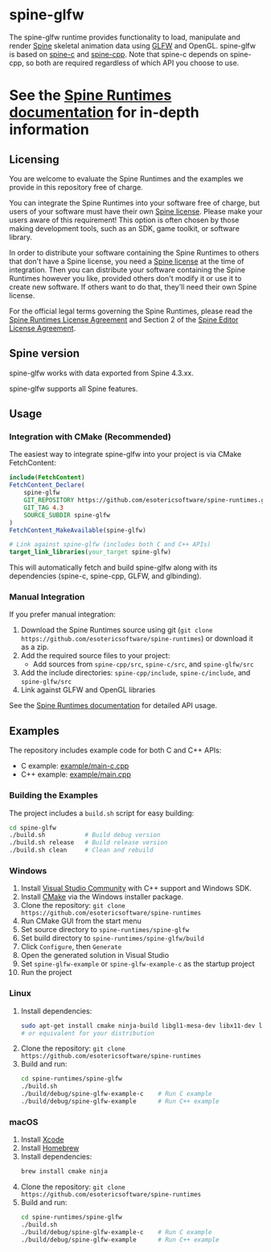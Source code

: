 # spine-glfw

The spine-glfw runtime provides functionality to load, manipulate and render [Spine](http://esotericsoftware.com) skeletal animation data using [GLFW](https://www.glfw.org/) and OpenGL. spine-glfw is based on [spine-c](../spine-c) and [spine-cpp](../spine-cpp). Note that spine-c depends on spine-cpp, so both are required regardless of which API you choose to use.

# See the [Spine Runtimes documentation](http://esotericsoftware.com/spine-documentation#runtimes) for in-depth information

## Licensing

You are welcome to evaluate the Spine Runtimes and the examples we provide in this repository free of charge.

You can integrate the Spine Runtimes into your software free of charge, but users of your software must have their own [Spine license](https://esotericsoftware.com/spine-purchase). Please make your users aware of this requirement! This option is often chosen by those making development tools, such as an SDK, game toolkit, or software library.

In order to distribute your software containing the Spine Runtimes to others that don't have a Spine license, you need a [Spine license](https://esotericsoftware.com/spine-purchase) at the time of integration. Then you can distribute your software containing the Spine Runtimes however you like, provided others don't modify it or use it to create new software. If others want to do that, they'll need their own Spine license.

For the official legal terms governing the Spine Runtimes, please read the [Spine Runtimes License Agreement](http://esotericsoftware.com/spine-runtimes-license) and Section 2 of the [Spine Editor License Agreement](http://esotericsoftware.com/spine-editor-license#s2).

## Spine version

spine-glfw works with data exported from Spine 4.3.xx.

spine-glfw supports all Spine features.

## Usage

### Integration with CMake (Recommended)

The easiest way to integrate spine-glfw into your project is via CMake FetchContent:

```cmake
include(FetchContent)
FetchContent_Declare(
    spine-glfw
    GIT_REPOSITORY https://github.com/esotericsoftware/spine-runtimes.git
    GIT_TAG 4.3
    SOURCE_SUBDIR spine-glfw
)
FetchContent_MakeAvailable(spine-glfw)

# Link against spine-glfw (includes both C and C++ APIs)
target_link_libraries(your_target spine-glfw)
```

This will automatically fetch and build spine-glfw along with its dependencies (spine-c, spine-cpp, GLFW, and glbinding).

### Manual Integration

If you prefer manual integration:

1. Download the Spine Runtimes source using git (`git clone https://github.com/esotericsoftware/spine-runtimes`) or download it as a zip.
2. Add the required source files to your project:
   - Add sources from `spine-cpp/src`, `spine-c/src`, and `spine-glfw/src`
3. Add the include directories: `spine-cpp/include`, `spine-c/include`, and `spine-glfw/src`
4. Link against GLFW and OpenGL libraries

See the [Spine Runtimes documentation](http://esotericsoftware.com/spine-documentation#runtimes) for detailed API usage.

## Examples

The repository includes example code for both C and C++ APIs:
- C example: [example/main-c.cpp](example/main-c.cpp)
- C++ example: [example/main.cpp](example/main.cpp)

### Building the Examples

The project includes a `build.sh` script for easy building:

```bash
cd spine-glfw
./build.sh           # Build debug version
./build.sh release   # Build release version
./build.sh clean     # Clean and rebuild
```

### Windows

1. Install [Visual Studio Community](https://visualstudio.microsoft.com/downloads/) with C++ support and Windows SDK.
2. Install [CMake](https://cmake.org/download/) via the Windows installer package.
3. Clone the repository: `git clone https://github.com/esotericsoftware/spine-runtimes`
4. Run CMake GUI from the start menu
5. Set source directory to `spine-runtimes/spine-glfw`
6. Set build directory to `spine-runtimes/spine-glfw/build`
7. Click `Configure`, then `Generate`
8. Open the generated solution in Visual Studio
9. Set `spine-glfw-example` or `spine-glfw-example-c` as the startup project
10. Run the project

### Linux

1. Install dependencies:
   ```bash
   sudo apt-get install cmake ninja-build libgl1-mesa-dev libx11-dev libxrandr-dev libxinerama-dev libxcursor-dev libxi-dev  # Ubuntu/Debian
   # or equivalent for your distribution
   ```
2. Clone the repository: `git clone https://github.com/esotericsoftware/spine-runtimes`
3. Build and run:
   ```bash
   cd spine-runtimes/spine-glfw
   ./build.sh
   ./build/debug/spine-glfw-example-c    # Run C example
   ./build/debug/spine-glfw-example      # Run C++ example
   ```

### macOS

1. Install [Xcode](https://developer.apple.com/xcode/)
2. Install [Homebrew](http://brew.sh/)
3. Install dependencies:
   ```bash
   brew install cmake ninja
   ```
4. Clone the repository: `git clone https://github.com/esotericsoftware/spine-runtimes`
5. Build and run:
   ```bash
   cd spine-runtimes/spine-glfw
   ./build.sh
   ./build/debug/spine-glfw-example-c    # Run C example
   ./build/debug/spine-glfw-example      # Run C++ example
   ```